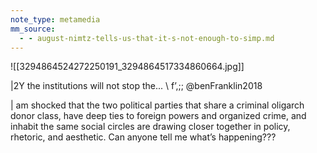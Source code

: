 ```yaml
---
note_type: metamedia
mm_source:
  - - august-nimtz-tells-us-that-it-s-not-enough-to-simp.md
---
```


![[3294864524272250191_3294864517334860664.jpg]]

|2Y the institutions will not stop the...
\ f’,;; @benFranklin2018

| am shocked that the two political
parties that share a criminal oligarch
donor class, have deep ties to foreign
powers and organized crime, and inhabit
the same social circles are drawing closer
together in policy, rhetoric, and
aesthetic. Can anyone tell me what’s
happening???

